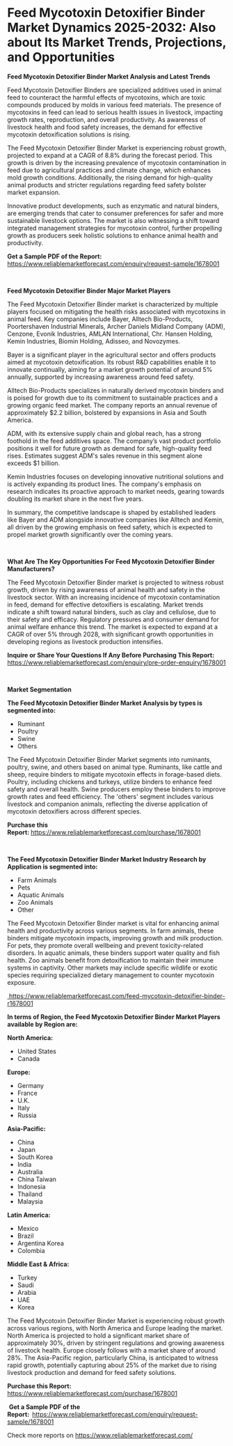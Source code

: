 <p><h1>Feed Mycotoxin Detoxifier Binder Market Dynamics 2025-2032: Also about Its Market Trends, Projections, and Opportunities</h1></p><p><strong>Feed Mycotoxin Detoxifier Binder Market Analysis and Latest Trends</strong></p>
<p><p>Feed Mycotoxin Detoxifier Binders are specialized additives used in animal feed to counteract the harmful effects of mycotoxins, which are toxic compounds produced by molds in various feed materials. The presence of mycotoxins in feed can lead to serious health issues in livestock, impacting growth rates, reproduction, and overall productivity. As awareness of livestock health and food safety increases, the demand for effective mycotoxin detoxification solutions is rising.</p><p>The Feed Mycotoxin Detoxifier Binder Market is experiencing robust growth, projected to expand at a CAGR of 8.8% during the forecast period. This growth is driven by the increasing prevalence of mycotoxin contamination in feed due to agricultural practices and climate change, which enhances mold growth conditions. Additionally, the rising demand for high-quality animal products and stricter regulations regarding feed safety bolster market expansion. </p><p>Innovative product developments, such as enzymatic and natural binders, are emerging trends that cater to consumer preferences for safer and more sustainable livestock options. The market is also witnessing a shift toward integrated management strategies for mycotoxin control, further propelling growth as producers seek holistic solutions to enhance animal health and productivity.</p></p>
<p><strong>Get a Sample PDF of the Report:&nbsp;</strong> <a href="https://www.reliablemarketforecast.com/enquiry/request-sample/1678001?utm_campaign=2316&utm_medium=2&utm_source=Github&utm_content=ia&utm_term=25032025&utm_id=feed-mycotoxin-detoxifier-binder">https://www.reliablemarketforecast.com/enquiry/request-sample/1678001</a></p>
<p>&nbsp;</p>
<p><strong>Feed Mycotoxin Detoxifier Binder Major Market Players</strong></p>
<p><p>The Feed Mycotoxin Detoxifier Binder market is characterized by multiple players focused on mitigating the health risks associated with mycotoxins in animal feed. Key companies include Bayer, Alltech Bio-Products, Poortershaven Industrial Minerals, Archer Daniels Midland Company (ADM), Cenzone, Evonik Industries, AMLAN International, Chr. Hansen Holding, Kemin Industries, Biomin Holding, Adisseo, and Novozymes.</p><p>Bayer is a significant player in the agricultural sector and offers products aimed at mycotoxin detoxification. Its robust R&D capabilities enable it to innovate continually, aiming for a market growth potential of around 5% annually, supported by increasing awareness around feed safety.</p><p>Alltech Bio-Products specializes in naturally derived mycotoxin binders and is poised for growth due to its commitment to sustainable practices and a growing organic feed market. The company reports an annual revenue of approximately $2.2 billion, bolstered by expansions in Asia and South America.</p><p>ADM, with its extensive supply chain and global reach, has a strong foothold in the feed additives space. The company’s vast product portfolio positions it well for future growth as demand for safe, high-quality feed rises. Estimates suggest ADM's sales revenue in this segment alone exceeds $1 billion.</p><p>Kemin Industries focuses on developing innovative nutritional solutions and is actively expanding its product lines. The company's emphasis on research indicates its proactive approach to market needs, gearing towards doubling its market share in the next five years.</p><p>In summary, the competitive landscape is shaped by established leaders like Bayer and ADM alongside innovative companies like Alltech and Kemin, all driven by the growing emphasis on feed safety, which is expected to propel market growth significantly over the coming years.</p></p>
<p>&nbsp;</p>
<p><strong>What Are The Key Opportunities For Feed Mycotoxin Detoxifier Binder Manufacturers?</strong></p>
<p><p>The Feed Mycotoxin Detoxifier Binder market is projected to witness robust growth, driven by rising awareness of animal health and safety in the livestock sector. With an increasing incidence of mycotoxin contamination in feed, demand for effective detoxifiers is escalating. Market trends indicate a shift toward natural binders, such as clay and cellulose, due to their safety and efficacy. Regulatory pressures and consumer demand for animal welfare enhance this trend. The market is expected to expand at a CAGR of over 5% through 2028, with significant growth opportunities in developing regions as livestock production intensifies.</p></p>
<p><strong>Inquire or Share Your Questions If Any Before Purchasing This Report:</strong> <a href="https://www.reliablemarketforecast.com/enquiry/pre-order-enquiry/1678001?utm_campaign=2316&utm_medium=2&utm_source=Github&utm_content=ia&utm_term=25032025&utm_id=feed-mycotoxin-detoxifier-binder">https://www.reliablemarketforecast.com/enquiry/pre-order-enquiry/1678001</a></p>
<p>&nbsp;</p>
<p><strong>Market Segmentation</strong></p>
<p><strong>The Feed Mycotoxin Detoxifier Binder Market Analysis by types is segmented into:</strong></p>
<p><ul><li>Ruminant</li><li>Poultry</li><li>Swine</li><li>Others</li></ul></p>
<p><p>The Feed Mycotoxin Detoxifier Binder Market segments into ruminants, poultry, swine, and others based on animal type. Ruminants, like cattle and sheep, require binders to mitigate mycotoxin effects in forage-based diets. Poultry, including chickens and turkeys, utilize binders to enhance feed safety and overall health. Swine producers employ these binders to improve growth rates and feed efficiency. The 'others' segment includes various livestock and companion animals, reflecting the diverse application of mycotoxin detoxifiers across different species.</p></p>
<p><strong>Purchase this Report:&nbsp;</strong><a href="https://www.reliablemarketforecast.com/purchase/1678001?utm_campaign=2316&utm_medium=2&utm_source=Github&utm_content=ia&utm_term=25032025&utm_id=feed-mycotoxin-detoxifier-binder">https://www.reliablemarketforecast.com/purchase/1678001</a></p>
<p>&nbsp;</p>
<p><strong>The Feed Mycotoxin Detoxifier Binder Market Industry Research by Application is segmented into:</strong></p>
<p><ul><li>Farm Animals</li><li>Pets</li><li>Aquatic Animals</li><li>Zoo Animals</li><li>Other</li></ul></p>
<p><p>The Feed Mycotoxin Detoxifier Binder market is vital for enhancing animal health and productivity across various segments. In farm animals, these binders mitigate mycotoxin impacts, improving growth and milk production. For pets, they promote overall wellbeing and prevent toxicity-related disorders. In aquatic animals, these binders support water quality and fish health. Zoo animals benefit from detoxification to maintain their immune systems in captivity. Other markets may include specific wildlife or exotic species requiring specialized dietary management to counter mycotoxin exposure.</p></p>
<p><a href="https://www.reliablemarketforecast.com/feed-mycotoxin-detoxifier-binder-r1678001?utm_campaign=2316&utm_medium=2&utm_source=Github&utm_content=ia&utm_term=25032025&utm_id=feed-mycotoxin-detoxifier-binder">&nbsp;https://www.reliablemarketforecast.com/feed-mycotoxin-detoxifier-binder-r1678001</a></p>
<p><strong>In terms of Region, the Feed Mycotoxin Detoxifier Binder Market Players available by Region are:</strong></p>
<p>
    <p> <strong> North America: </strong>
        <ul>
            <li>United States</li>
            <li>Canada</li>
        </ul>
        </p> 
    <p> <strong> Europe: </strong>
        <ul>
            <li>Germany</li>
            <li>France</li>
            <li>U.K.</li>
            <li>Italy</li>
            <li>Russia</li>
        </ul>
        </p> 
    <p> <strong> Asia-Pacific: </strong>
        <ul>
            <li>China</li>
            <li>Japan</li>
            <li>South Korea</li>
            <li>India</li>
            <li>Australia</li>
            <li>China Taiwan</li>
            <li>Indonesia</li>
            <li>Thailand</li>
            <li>Malaysia</li>
        </ul>
        </p> 
    <p> <strong> Latin America: </strong>
        <ul>
            <li>Mexico</li>
            <li>Brazil</li>
            <li>Argentina Korea</li>
            <li>Colombia</li>
        </ul>
        </p> 
    <p> <strong> Middle East & Africa: </strong>
        <ul>
            <li>Turkey</li>
            <li>Saudi</li>
            <li>Arabia</li>
            <li>UAE</li>
            <li>Korea</li>
        </ul>
    </p>
    </p>
<p><p>The Feed Mycotoxin Detoxifier Binder Market is experiencing robust growth across various regions, with North America and Europe leading the market. North America is projected to hold a significant market share of approximately 30%, driven by stringent regulations and growing awareness of livestock health. Europe closely follows with a market share of around 28%. The Asia-Pacific region, particularly China, is anticipated to witness rapid growth, potentially capturing about 25% of the market due to rising livestock production and demand for feed safety solutions.</p></p>
<p><strong>Purchase this Report: </strong><a href="https://www.reliablemarketforecast.com/purchase/1678001?utm_campaign=2316&utm_medium=2&utm_source=Github&utm_content=ia&utm_term=25032025&utm_id=feed-mycotoxin-detoxifier-binder">https://www.reliablemarketforecast.com/purchase/1678001</a></p>
<p>&nbsp;<strong>Get a Sample PDF of the Report:&nbsp;&nbsp;</strong><a href="https://www.reliablemarketforecast.com/enquiry/request-sample/1678001?utm_campaign=2316&utm_medium=2&utm_source=Github&utm_content=ia&utm_term=25032025&utm_id=feed-mycotoxin-detoxifier-binder">https://www.reliablemarketforecast.com/enquiry/request-sample/1678001</a></p>
<p><strong></strong></p>
<p>Check more reports on <a href="https://www.reliablemarketforecast.com/?utm_campaign=2316&utm_medium=2&utm_source=Github&utm_content=ia&utm_term=25032025&utm_id=feed-mycotoxin-detoxifier-binder">https://www.reliablemarketforecast.com/</a></p>